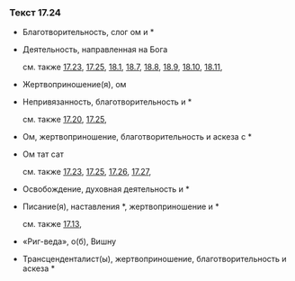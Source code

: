 ### Текст 17.24
	
- Благотворительность, слог ом и \*

	
- Деятельность, направленная на Бога

	см. также  [17.23](../17/1723.md),  [17.25](../17/1725.md),  [18.1](../18/1801.md),  [18.7](../18/1807.md),  [18.8](../18/1808.md),  [18.9](../18/1809.md),  [18.10](../18/1810.md),  [18.11](../18/1811.md), 
	
- Жертвоприношение(я), ом

	
- Непривязанность, благотворительность и \*

	см. также  [17.20](../17/1720.md),  [17.25](../17/1725.md), 
	
- Ом, жертвоприношение, благотворительность и аскеза с \*

	
- Ом тат сат

	см. также  [17.23](../17/1723.md),  [17.25](../17/1725.md),  [17.26](../17/1726.md),  [17.27](../17/1727.md), 
	
- Освобождение, духовная деятельность и \*

	
- Писание(я), наставления \*, жертвоприношение и \*

	см. также  [17.13](../17/1713.md), 
	
- «Риг-веда», о(б), Вишну

	
- Трансценденталист(ы), жертвоприношение, благотворительность и аскеза \*

